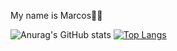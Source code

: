 My name is Marcos🐱‍👤

![Anurag's GitHub stats](https://github-readme-stats.vercel.app/api?username=MarcosZip&show_icons=true&theme=github_dark)
[![Top Langs](https://github-readme-stats.vercel.app/api/top-langs/?username=anuraghazra)](https://github.com/anuraghazra/github-readme-stats)
